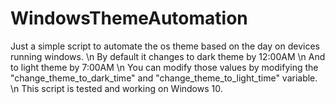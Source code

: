 # WindowsThemeAutomation
Just a simple script to automate the os theme based on the day on devices running windows. \n
By default it changes to dark theme by 12:00AM \n
And to light theme by 7:00AM \n
You can modify those values by modifying the "change_theme_to_dark_time" and "change_theme_to_light_time" variable. \n
This script is tested and working on Windows 10.
